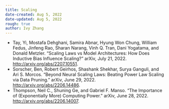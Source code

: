 ```yaml
---
title: Scaling
date-created: Aug 5, 2022
date-updated: Aug 5, 2022
rough: true 
author: Ivy Zhang
---
```


- Tay, Yi, Mostafa Dehghani, Samira Abnar, Hyung Won Chung, William Fedus, Jinfeng Rao, Sharan Narang, Vinh Q. Tran, Dani Yogatama, and Donald Metzler. “Scaling Laws vs Model Architectures: How Does Inductive Bias Influence Scaling?” arXiv, July 21, 2022. <http://arxiv.org/abs/2207.10551>.
- Sorscher, Ben, Robert Geirhos, Shashank Shekhar, Surya Ganguli, and Ari S. Morcos. “Beyond Neural Scaling Laws: Beating Power Law Scaling via Data Pruning.” arXiv, June 29, 2022. <http://arxiv.org/abs/2206.14486>.
- Thompson, Neil C., Shuning Ge, and Gabriel F. Manso. “The Importance of (Exponentially More) Computing Power.” arXiv, June 28, 2022. <http://arxiv.org/abs/2206.14007>.
